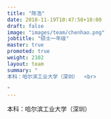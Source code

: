 ```yaml
---
title: "陈浩"
date: 2018-11-19T10:47:58+10:00
draft: false
image: "images/team/chenhao.png"
jobtitle: "硕士一年级"
master: true
promoted: true
weight: 2102
layout: team
summary: "
本科：哈尔滨工业大学（深圳）  <br>

"
---
```


本科：哈尔滨工业大学（深圳）  

